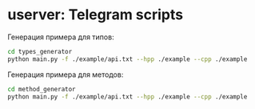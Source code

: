 # userver: Telegram scripts

Генерация примера для типов:

```bash
cd types_generator
python main.py -f ./example/api.txt --hpp ./example --cpp ./example
```

Генерация примера для методов:

```bash
cd method_generator
python main.py -f ./example/api.txt --hpp ./example --cpp ./example
```
